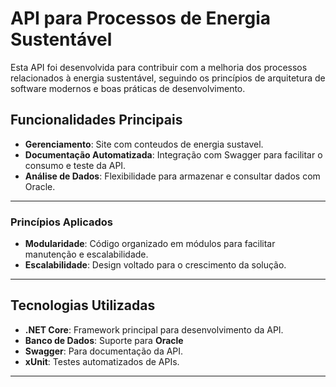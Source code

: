 # API para Processos de Energia Sustentável

Esta API foi desenvolvida para contribuir com a melhoria dos processos relacionados à energia sustentável, seguindo os princípios de arquitetura de software modernos e boas práticas de desenvolvimento.

## Funcionalidades Principais

- **Gerenciamento**: Site com conteudos de energia sustavel.
- **Documentação Automatizada**: Integração com Swagger para facilitar o consumo e teste da API.
- **Análise de Dados**: Flexibilidade para armazenar e consultar dados com Oracle.

---

### Princípios Aplicados

- **Modularidade**: Código organizado em módulos para facilitar manutenção e escalabilidade.
- **Escalabilidade**: Design voltado para o crescimento da solução.

---

## Tecnologias Utilizadas

- **.NET Core**: Framework principal para desenvolvimento da API.
- **Banco de Dados**: Suporte para **Oracle**
- **Swagger**: Para documentação da API.
- **xUnit**: Testes automatizados de APIs.

---
